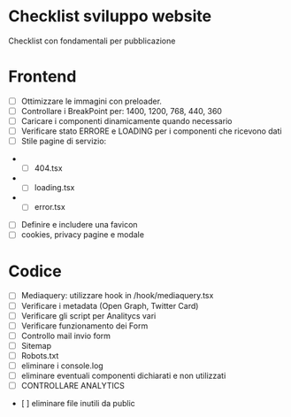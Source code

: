 # Checklist sviluppo website

Checklist con fondamentali per pubblicazione

# Frontend

- [ ] Ottimizzare le immagini con preloader.
- [ ] Controllare i BreakPoint per: 1400, 1200, 768, 440, 360
- [ ] Caricare i componenti dinamicamente quando necessario
- [ ] Verificare stato ERRORE e LOADING per i componenti che ricevono dati
- [ ] Stile pagine di servizio:
- - [ ] 404.tsx
- - [ ] loading.tsx
- - [ ] error.tsx
- [ ] Definire e includere una favicon
- [ ] cookies, privacy pagine e modale

# Codice
- [ ] Mediaquery: utilizzare hook in /hook/mediaquery.tsx 
- [ ] Verificare i metadata (Open Graph, Twitter Card)
- [ ] Verificare gli script per Analitycs vari
- [ ] Verificare funzionamento dei Form
- [ ] Controllo mail invio form
- [ ] Sitemap
- [ ] Robots.txt
- [ ] eliminare i console.log
- [ ] eliminare eventuali componenti dichiarati e non utilizzati
- [ ] CONTROLLARE ANALYTICS
- [ ] eliminare file inutili da public
